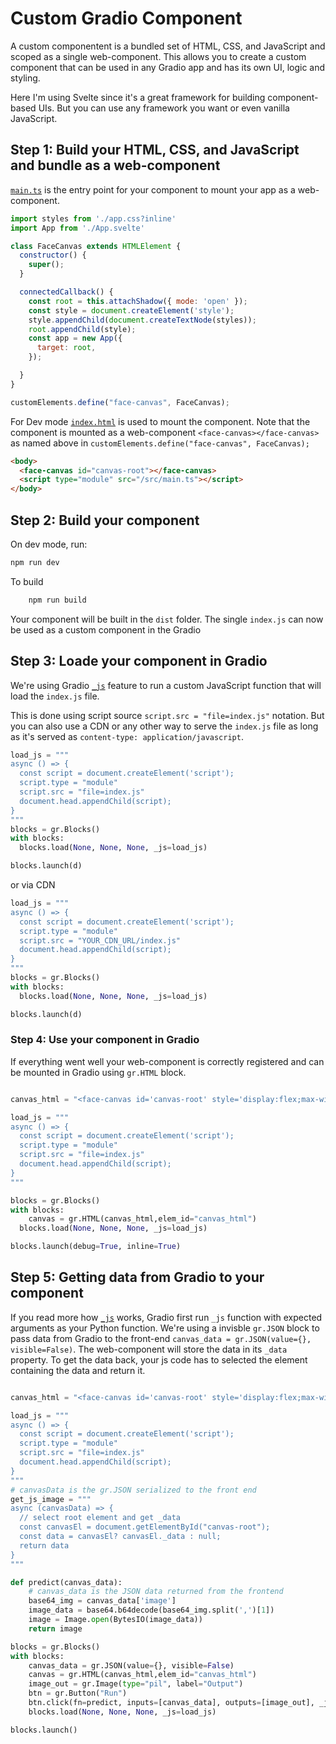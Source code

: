 # Custom Gradio Component

A custom componentent is a bundled set of HTML, CSS, and JavaScript and scoped as a single web-component. This allows you to create a custom component that can be used in any Gradio app and has its own UI, logic and styling.

Here I'm using Svelte since it's a great framework for building component-based UIs. But you can use any framework you want or even vanilla JavaScript.

## Step 1: Build your HTML, CSS, and JavaScript and bundle as a web-component

[`main.ts`](src/main.ts) is the entry point for your component to mount your app as a web-component.

```js
import styles from './app.css?inline'
import App from './App.svelte'

class FaceCanvas extends HTMLElement {
  constructor() {
    super();
  }

  connectedCallback() {
    const root = this.attachShadow({ mode: 'open' });
    const style = document.createElement('style');
    style.appendChild(document.createTextNode(styles));
    root.appendChild(style);
    const app = new App({
      target: root,
    });

  }
}

customElements.define("face-canvas", FaceCanvas);
```

For Dev mode [`index.html`](index.html) is used to mount the component. Note that the component is mounted as a web-component `<face-canvas></face-canvas>` as named above in `customElements.define("face-canvas", FaceCanvas);`

```html
<body>
  <face-canvas id="canvas-root"></face-canvas>
  <script type="module" src="/src/main.ts"></script>
</body>
```

## Step 2: Build your component

On dev mode, run:

```bash
npm run dev
```

To build

```bash
    npm run build
```

Your component will be built in the `dist` folder. The single `index.js` can now be used as a custom component in the Gradio

## Step 3: Loade your component in Gradio

We're using Gradio [`_js`](https://gradio.app/custom-CSS-and-JS/#custom-js) feature to run a custom JavaScript function that will load the `index.js` file.

This is done using script source `script.src = "file=index.js"` notation. But you can also use a CDN or any other way to serve the `index.js` file as long as it's served as `content-type: application/javascript`.

```python
load_js = """
async () => {
  const script = document.createElement('script');
  script.type = "module"
  script.src = "file=index.js"
  document.head.appendChild(script);
}
"""
blocks = gr.Blocks()
with blocks:
  blocks.load(None, None, None, _js=load_js)

blocks.launch(d)
```

or via CDN

```python
load_js = """
async () => {
  const script = document.createElement('script');
  script.type = "module"
  script.src = "YOUR_CDN_URL/index.js"
  document.head.appendChild(script);
}
"""
blocks = gr.Blocks()
with blocks:
  blocks.load(None, None, None, _js=load_js)

blocks.launch(d)
```

### Step 4: Use your component in Gradio

If everything went well your web-component is correctly registered and can be mounted in Gradio using `gr.HTML` block.

```python

canvas_html = "<face-canvas id='canvas-root' style='display:flex;max-width: 500px;margin: 0 auto;'></face-canvas>"

load_js = """
async () => {
  const script = document.createElement('script');
  script.type = "module"
  script.src = "file=index.js"
  document.head.appendChild(script);
}
"""

blocks = gr.Blocks()
with blocks:
    canvas = gr.HTML(canvas_html,elem_id="canvas_html")
  blocks.load(None, None, None, _js=load_js)

blocks.launch(debug=True, inline=True)

```

## Step 5: Getting data from Gradio to your component

If you read more how [`_js`](https://gradio.app/custom-CSS-and-JS/#custom-js) works, Gradio first run `_js` function with expected arguments as your Python function. We're using a invisble `gr.JSON` block to pass data from Gradio to the front-end `canvas_data = gr.JSON(value={}, visible=False)`. The web-component will store the data in its `_data` property. To get the data back, your js code has to selected the element containing the data and return it.

```python

canvas_html = "<face-canvas id='canvas-root' style='display:flex;max-width: 500px;margin: 0 auto;'></face-canvas>"

load_js = """
async () => {
  const script = document.createElement('script');
  script.type = "module"
  script.src = "file=index.js"
  document.head.appendChild(script);
}
"""
# canvasData is the gr.JSON serialized to the front end
get_js_image = """
async (canvasData) => {
  // select root element and get _data
  const canvasEl = document.getElementById("canvas-root");
  const data = canvasEl? canvasEl._data : null;
  return data
}
"""

def predict(canvas_data):
    # canvas_data is the JSON data returned from the frontend
    base64_img = canvas_data['image']
    image_data = base64.b64decode(base64_img.split(',')[1])
    image = Image.open(BytesIO(image_data))
    return image

blocks = gr.Blocks()
with blocks:
    canvas_data = gr.JSON(value={}, visible=False)
    canvas = gr.HTML(canvas_html,elem_id="canvas_html")
    image_out = gr.Image(type="pil", label="Output")
    btn = gr.Button("Run")
    btn.click(fn=predict, inputs=[canvas_data], outputs=[image_out], _js=get_js_image)
    blocks.load(None, None, None, _js=load_js)

blocks.launch()
```
